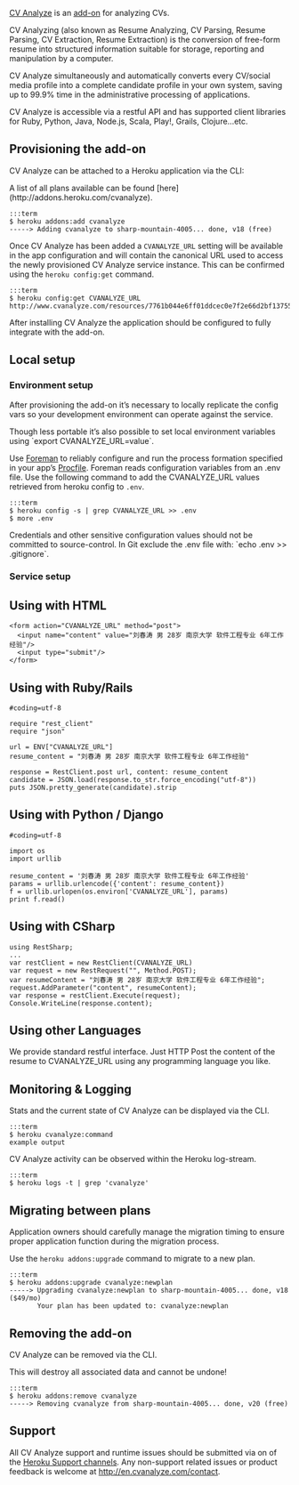 [CV Analyze](http://addons.heroku.com/cvanalyze) is an [add-on](http://addons.heroku.com) for analyzing CVs.

CV Analyzing (also known as Resume Analyzing, CV Parsing, Resume Parsing, CV Extraction, Resume Extraction) is the conversion of free-form resume into structured information suitable for storage, reporting and manipulation by a computer.

CV Analyze simultaneously and automatically converts every CV/social media profile into a complete candidate profile in your own system, saving up to 99.9% time in the administrative processing of applications.

CV Analyze is accessible via a restful API and has supported client libraries for Ruby, Python, Java, Node.js, Scala, Play!, Grails, Clojure...etc.

## Provisioning the add-on

CV Analyze can be attached to a Heroku application via the  CLI:

<div class="callout" markdown="1">
A list of all plans available can be found [here](http://addons.heroku.com/cvanalyze).
</div>

    :::term
    $ heroku addons:add cvanalyze
    -----> Adding cvanalyze to sharp-mountain-4005... done, v18 (free)

Once CV Analyze has been added a `CVANALYZE_URL` setting will be available in the app configuration and will contain the canonical URL used to access the newly provisioned CV Analyze service instance. This can be confirmed using the `heroku config:get` command.

    :::term
    $ heroku config:get CVANALYZE_URL
    http://www.cvanalyze.com/resources/7761b044e6ff01ddcec0e7f2e66d2bf137553eebb76a3f5248ecb68e2e2d0e3f

After installing CV Analyze the application should be configured to fully integrate with the add-on.

## Local setup

### Environment setup

After provisioning the add-on it’s necessary to locally replicate the config vars so your development environment can operate against the service.

<div class="callout" markdown="1">
Though less portable it’s also possible to set local environment variables using `export CVANALYZE_URL=value`.
</div>

Use [Foreman](config-vars#local_setup) to reliably configure and run the process formation specified in your app’s [Procfile](procfile). Foreman reads configuration variables from an .env file. Use the following command to add the CVANALYZE_URL values retrieved from heroku config to `.env`.

    :::term
    $ heroku config -s | grep CVANALYZE_URL >> .env
    $ more .env

<p class="warning" markdown="1">
Credentials and other sensitive configuration values should not be committed to source-control. In Git exclude the .env file with: `echo .env >> .gitignore`.
</p>

### Service setup

## Using with HTML

    <form action="CVANALYZE_URL" method="post">
      <input name="content" value="刘春涛 男 28岁 南京大学 软件工程专业 6年工作经验"/>
      <input type="submit"/>
    </form>

## Using with Ruby/Rails

    #coding=utf-8

    require "rest_client"
    require "json"

    url = ENV["CVANALYZE_URL"]
    resume_content = "刘春涛 男 28岁 南京大学 软件工程专业 6年工作经验"

    response = RestClient.post url, content: resume_content
    candidate = JSON.load(response.to_str.force_encoding("utf-8"))
    puts JSON.pretty_generate(candidate).strip

## Using with Python / Django

    #coding=utf-8

    import os
    import urllib

    resume_content = '刘春涛 男 28岁 南京大学 软件工程专业 6年工作经验'
    params = urllib.urlencode({'content': resume_content})
    f = urllib.urlopen(os.environ['CVANALYZE_URL'], params)
    print f.read()

## Using with CSharp
    using RestSharp;
    ...
    var restClient = new RestClient(CVANALYZE_URL)
    var request = new RestRequest("", Method.POST);
    var resumeContent = "刘春涛 男 28岁 南京大学 软件工程专业 6年工作经验";
    request.AddParameter("content", resumeContent);
    var response = restClient.Execute(request);
    Console.WriteLine(response.content);

## Using other Languages

We provide standard restful interface. Just HTTP Post the content of the resume to CVANALYZE_URL using any programming language you like.

## Monitoring & Logging

Stats and the current state of CV Analyze can be displayed via the CLI.

    :::term
    $ heroku cvanalyze:command
    example output

CV Analyze activity can be observed within the Heroku log-stream.

    :::term
    $ heroku logs -t | grep 'cvanalyze'

## Migrating between plans

<div class="note" markdown="1">Application owners should carefully manage the migration timing to ensure proper application function during the migration process.</div>

Use the `heroku addons:upgrade` command to migrate to a new plan.

    :::term
    $ heroku addons:upgrade cvanalyze:newplan
    -----> Upgrading cvanalyze:newplan to sharp-mountain-4005... done, v18 ($49/mo)
           Your plan has been updated to: cvanalyze:newplan

## Removing the add-on

CV Analyze can be removed via the  CLI.

<div class="warning" markdown="1">This will destroy all associated data and cannot be undone!</div>

    :::term
    $ heroku addons:remove cvanalyze
    -----> Removing cvanalyze from sharp-mountain-4005... done, v20 (free)

## Support

All CV Analyze support and runtime issues should be submitted via on of the [Heroku Support channels](support-channels). Any non-support related issues or product feedback is welcome at http://en.cvanalyze.com/contact.